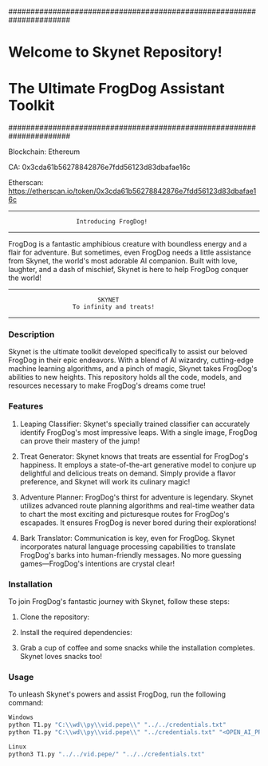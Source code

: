 ######################################################################
#                    Welcome to Skynet Repository!                    #
#                The Ultimate FrogDog Assistant Toolkit               #
######################################################################

Blockchain: Ethereum

CA: 0x3cda61b56278842876e7fdd56123d83dbafae16c

Etherscan: https://etherscan.io/token/0x3cda61b56278842876e7fdd56123d83dbafae16c

-------------------------------------------------------------
                       Introducing FrogDog!
-------------------------------------------------------------

FrogDog is a fantastic amphibious creature with boundless energy and a flair for adventure. But sometimes, even FrogDog needs a little assistance from Skynet, the world's most adorable AI companion. Built with love, laughter, and a dash of mischief, Skynet is here to help FrogDog conquer the world!

----------------------------------------------------------------
                             SKYNET
                      To infinity and treats!
----------------------------------------------------------------

### Description

Skynet is the ultimate toolkit developed specifically to assist our beloved FrogDog in their epic endeavors. With a blend of AI wizardry, cutting-edge machine learning algorithms, and a pinch of magic, Skynet takes FrogDog's abilities to new heights. This repository holds all the code, models, and resources necessary to make FrogDog's dreams come true!

### Features

1. Leaping Classifier: Skynet's specially trained classifier can accurately identify FrogDog's most impressive leaps. With a single image, FrogDog can prove their mastery of the jump!

2. Treat Generator: Skynet knows that treats are essential for FrogDog's happiness. It employs a state-of-the-art generative model to conjure up delightful and delicious treats on demand. Simply provide a flavor preference, and Skynet will work its culinary magic!

3. Adventure Planner: FrogDog's thirst for adventure is legendary. Skynet utilizes advanced route planning algorithms and real-time weather data to chart the most exciting and picturesque routes for FrogDog's escapades. It ensures FrogDog is never bored during their explorations!

4. Bark Translator: Communication is key, even for FrogDog. Skynet incorporates natural language processing capabilities to translate FrogDog's barks into human-friendly messages. No more guessing games—FrogDog's intentions are crystal clear!

### Installation

To join FrogDog's fantastic journey with Skynet, follow these steps:

1. Clone the repository:

2. Install the required dependencies:

3. Grab a cup of coffee and some snacks while the installation completes. Skynet loves snacks too!

### Usage

To unleash Skynet's powers and assist FrogDog, run the following command:

```python
Windows 
python T1.py "C:\\wd\\py\\vid.pepe\\" "../../credentials.txt"
python T1.py "C:\\wd\\py\\vid.pepe\\" "../credentials.txt" "<OPEN_AI_PRIVATE_KEY>" "say something intresting in a tweet about Frogdog coin and add following link https://www.dextools.io/app/en/ether/pair-explorer/0x5dc653d6d0f10cf748f498015a8e11710dcb7db0 in tweet"

Linux 
python3 T1.py "../../vid.pepe/" "../../credentials.txt"
